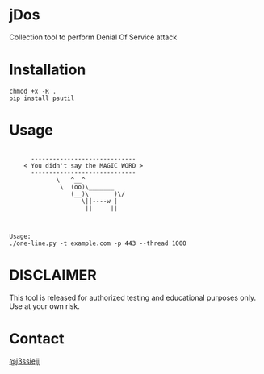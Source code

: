 # jDos
Collection tool to perform Denial Of Service attack

# Installation
```
chmod +x -R .
pip install psutil
```

# Usage
```

	  -----------------------------
	< You didn't say the MAGIC WORD >
	  -----------------------------
	         \   ^__^
	          \  (oo)\_______
	             (__)\       )\/
	             	\||----w |
	                 ||     ||



Usage:
./one-line.py -t example.com -p 443 --thread 1000

```

# DISCLAIMER
This tool is released for authorized testing and educational purposes only.
Use at your own risk.

# Contact
[@j3ssiejjj](https://twitter.com/j3ssiejjj)
